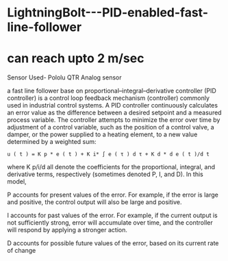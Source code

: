 # LightningBolt---PID-enabled-fast-line-follower
# can reach upto 2 m/sec 
Sensor Used-
 Pololu QTR Analog sensor 

a fast line follower base on proportional–integral–derivative controller (PID controller) is a control loop feedback mechanism (controller) commonly used in industrial control systems. A PID controller continuously calculates an error value as the difference between a desired setpoint and a measured process variable. The controller attempts to minimize the error over time by adjustment of a control variable, such as the position of a control valve, a damper, or the power supplied to a heating element, to a new value determined by a weighted sum:

    u ( t ) = K p * e ( t ) + K i* ∫ e ( τ ) d τ + K d * d e ( t )/d t 

where K p/i/d all denote the coefficients for the proportional, integral, and derivative terms, respectively (sometimes denoted P, I, and D). In this model,

P accounts for present values of the error. For example, if the error is large and positive, the control output will also be large and positive.

I accounts for past values of the error. For example, if the current output is not sufficiently strong, error will accumulate over time, and the controller will respond by applying a stronger action.

D accounts for possible future values of the error, based on its current rate of change


 
